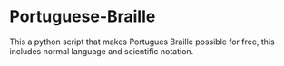 # Portuguese-Braille
This a python script that makes Portugues Braille possible for free, this includes normal language and scientific notation.
